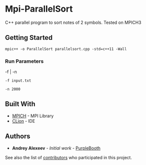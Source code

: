 # Mpi-ParallelSort

C++ parallel program to sort notes of 2 symbols.
Tested on MPICH3

## Getting Started

```
mpic++ -o ParallelSort parallelsort.cpp -std=c++11 -Wall
```

### Run Parameters

-f <filename> | -n <count of notes>
```
-f input.txt
```
```
-n 2000
```

## Built With

* [MPICH](#) - MPI Library
* [CLion](#) - IDE

## Authors

* **Andrey Alexeev** - *Initial work* - [PurpleBooth](https://github.com/ivister)

See also the list of [contributors](#) who participated in this project.